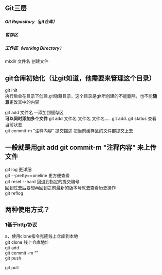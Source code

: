 ## Git三层

##### Git Repository（git仓库）    
##### 暂存区  
##### 工作区（working Directory）


mkdir 文件名   创建文件  
## git仓库初始化（让git知道，他需要来管理这个目录）
git init  
执行后会在目录下创建.git隐藏目录，这个目录是git所创建的不能删除，也不能**随意**更改其中的内容  

git add 文件名  --添加到缓存区  
**可以同时添加多个文件**
git add 文件名 文件名 文件名.....
git add.
git status  查看当前状态  
git commit-m "注释内容"  提交描述   把当前缓存区的文件都提交上去  

## 一般就是用git add    git commit-m "注释内容" 来上传文件
git log   更详细  
git --pretty==oneline  更方便查看  
git reset --hard 回退到指定的提交编号  
回到过去后要想再回到之前最新的版本号就去查看历史操作  
git reflog

## 两种使用方式？
### 1基于http协议
a，使用clone指令克隆线上仓库到本地  
git clone 线上仓库地址  
git add  
git commit -m “”  
git push    

git pull